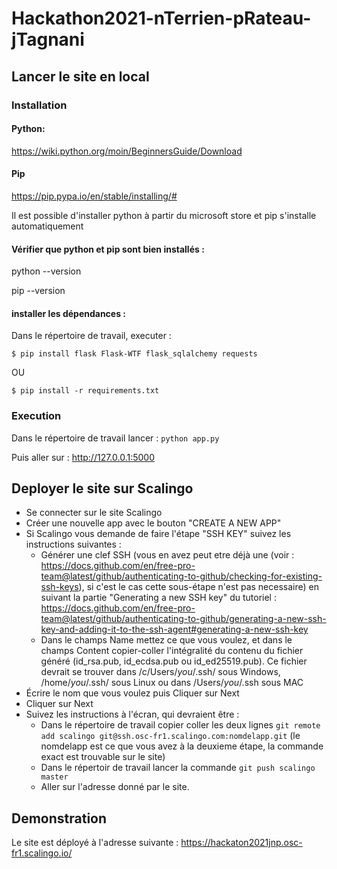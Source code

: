 # Hackathon2021-nTerrien-pRateau-jTagnani

## Lancer le site en local
### Installation

#### Python:

https://wiki.python.org/moin/BeginnersGuide/Download

#### Pip

https://pip.pypa.io/en/stable/installing/#

Il est possible d'installer python à partir du microsoft store et pip s'installe automatiquement

#### Vérifier que python et pip sont bien installés :

python --version

pip --version

####  installer les dépendances :

Dans le répertoire de travail, executer :

```$ pip install flask Flask-WTF flask_sqlalchemy requests```

OU

```$ pip install -r requirements.txt```

### Execution

Dans le répertoire de travail lancer :
```python app.py```

Puis aller sur : http://127.0.0.1:5000

## Deployer le site sur Scalingo

- Se connecter sur le site Scalingo
- Créer une nouvelle app avec le bouton "CREATE A NEW APP"
- Si Scalingo vous demande de faire l'étape "SSH KEY" suivez les instructions suivantes : 
  - Générer une clef SSH (vous en avez peut etre déjà une (voir : https://docs.github.com/en/free-pro-team@latest/github/authenticating-to-github/checking-for-existing-ssh-keys), si c'est le cas cette sous-étape n'est pas necessaire) en suivant la partie "Generating a new SSH key" du tutoriel : https://docs.github.com/en/free-pro-team@latest/github/authenticating-to-github/generating-a-new-ssh-key-and-adding-it-to-the-ssh-agent#generating-a-new-ssh-key
  - Dans le champs Name mettez ce que vous voulez, et dans le champs Content copier-coller l'intégralité du contenu du fichier généré (id_rsa.pub, id_ecdsa.pub ou id_ed25519.pub). Ce fichier devrait se trouver dans /c/Users/_you_/.ssh/ sous Windows, /home/_you_/.ssh/ sous Linux ou dans /Users/_you_/.ssh sous MAC 
- Écrire le nom que vous voulez puis Cliquer sur Next
- Cliquer sur Next
- Suivez les instructions à l'écran, qui devraient être :
  - Dans le répertoire de travail copier coller les deux lignes ```git remote add scalingo git@ssh.osc-fr1.scalingo.com:nomdelapp.git``` (le nomdelapp est ce que vous avez à la deuxieme étape, la commande exact est trouvable sur le site)
  - Dans le répertoir de travail lancer la commande ```git push scalingo master```
  - Aller sur l'adresse donné par le site.

## Demonstration 

Le site est déployé à l'adresse suivante : https://hackaton2021jnp.osc-fr1.scalingo.io/
